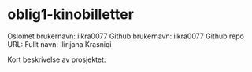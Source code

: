 # oblig1-kinobilletter

Oslomet brukernavn: ilkra0077
Github brukernavn: ilkra0077 
Github repo URL: 
Fullt navn: Ilirijana Krasniqi

Kort beskrivelse av prosjektet: 